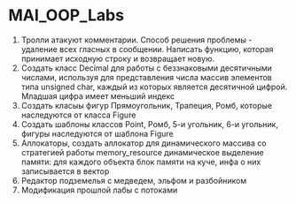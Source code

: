 # MAI_OOP_Labs
1) Тролли атакуют комментарии. Способ решения проблемы - удаление всех гласных в сообщении. Написать функцию, которая принимает исходную строку и возвращает новую.
2) Создать класс Decimal для работы с беззнаковыми десятичными числами, используя для представления числа массив элементов типа unsigned char, каждый из которых является десятичной цифрой. Младшая цифра имеет меньший индекс
3) Создать класыы фигур Прямоугольник, Трапеция, Ромб, которые наследуются от класса Figure
4) Создать шаблоны классов Point, Ромб, 5-и угольник, 6-и угольник, фигуры наследуются от шаблона Figure
5) Аллокаторы, создать аллокатор для динамического массива со стратегией работы memory_resource динамическое выделение памяти: для каждого объекта блок памяти на куче, инфа о них записывается в вектор
6) Редактор подземелья с медведем, эльфом и разбойником
7) Модификация прошлой лабы с потоками
